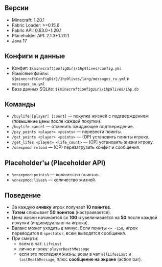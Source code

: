 ## Версии
- Minecraft: 1.20.1
- Fabric Loader: >=0.15.6
- Fabric API: 0.83.0+1.20.1
- Placeholder API: 2.1.3+1.20.1
- Java 17

## Конфиги и данные
- Конфиг: `${minecraftConfigDir}/1hp9lives/config.yml`
- Языковые файлы: `${minecraftConfigDir}/1hp9lives/lang/messages_ru.yml` и `messages_en.yml`
- База данных SQLite: `${minecraftConfigDir}/1hp9lives/1hp.db`

## Команды
- `/buylife [player] [count]` — покупка жизней с подтверждением (повышение цены после каждой покупки).
- `/buylife cancel` — отменить ожидающее подтверждение.
- `/pay_points <player> <points>` — перевести поинты.
- `/get_points <player> <points>` — (OP) установить поинты игроку.
- `/get_lifes <player> <life_count>` — (OP) установить жизни игроку.
- `/onexpmod reload` — (OP) перезагрузить конфиг и сообщения.

## Placeholder'ы (Placeholder API)
- `%onexpmod:points%` — количество поинтов.
- `%onexpmod:lives%` — количество жизней.

## Поведение
- За каждую **ачивку** игрок получает **10 поинтов**.
- **Тотем** списывает **50 поинтов** (настраивается).
- Цена жизни начинается со **100** и увеличивается на **50** после каждой покупки (индивидуально на игрока).
- Баланс может уходить в минус. Если поинты `<= -150`, игрок переводится в `spectator`, всем выводятся сообщения.
- При смерти:
  - всем в чат: `LifeLost`
  - лично игроку: `playerDeathMessage`
  - если это последняя жизнь: всем в чат `allLifesLost` и `lastDeathMessage`, плюс **сообщение на экране** (action bar).
